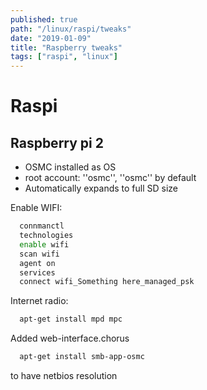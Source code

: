 ```yaml
---
published: true
path: "/linux/raspi/tweaks"
date: "2019-01-09"
title: "Raspberry tweaks"
tags: ["raspi", "linux"]
---
```


# Raspi

## Raspberry pi 2

* OSMC installed as OS
* root account: ''osmc'', ''osmc'' by default
* Automatically expands to full SD size

Enable WIFI:

```bash
  connmanctl
  technologies
  enable wifi
  scan wifi
  agent on
  services
  connect wifi_Something here_managed_psk
```

Internet radio:

```bash
  apt-get install mpd mpc
```

Added web-interface.chorus

```bash
  apt-get install smb-app-osmc
```

to have netbios resolution
